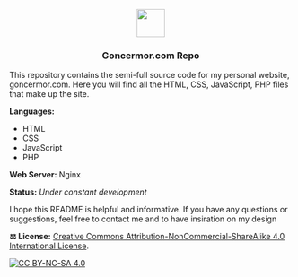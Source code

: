 [cc-by-nc-sa]: http://creativecommons.org/licenses/by-nc-sa/4.0/
[cc-by-nc-sa-shield]: https://img.shields.io/badge/License-CC%20BY--NC--SA%204.0-blue.svg?style=for-the-badge

<p align="center"><img height="50" src="https://cdn.goncermor.com/img/svg/goncermor.svg"></p>
<h3 align="center">Goncermor.com Repo</h3>
This repository contains the semi-full source code for my personal website, goncermor.com. Here you will find all the HTML, CSS, JavaScript, PHP files that make up the site.


**Languages:**

* HTML
* CSS
* JavaScript
* PHP

**Web Server:** Nginx

**Status:** *Under constant development*

I hope this README is helpful and informative. If you have any questions or suggestions, feel free to contact me and to have insiration on my design

**⚖️ License:** [Creative Commons Attribution-NonCommercial-ShareAlike 4.0 International License][cc-by-nc-sa].

[![CC BY-NC-SA 4.0][cc-by-nc-sa-shield]][cc-by-nc-sa]
